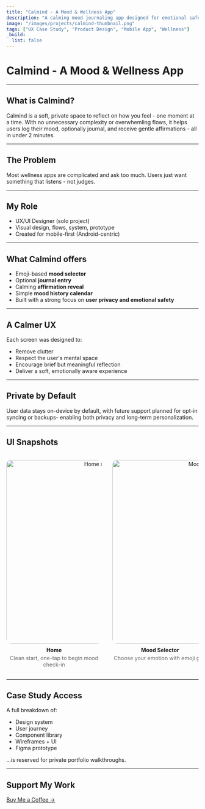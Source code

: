 ```yaml
---
title: "Calmind - A Mood & Wellness App"
description: "A calming mood journaling app designed for emotional safety and minimalist UX."
image: "/images/projects/calmind-thumbnail.png"
tags: ["UX Case Study", "Product Design", "Mobile App", "Wellness"]
_build:
  list: false
---
```


# <i class="fas fa-spa"></i> Calmind - A Mood & Wellness App

---

## <i class="fas fa-circle"></i> What is Calmind?

Calmind is a soft, private space to reflect on how you feel - one moment at a time.
With no unnecessary complexity or overwhemling flows, it helps users log their mood, optionally journal, and receive gentle affirmations - all in under 2 minutes.

---

## <i class="fas fa-triangle-exclamation"></i> The Problem

Most wellness apps are complicated and ask too much. Users just want something that listens - not judges.

---

## <i class="fas fa-bullseye"></i> My Role

- UX/UI Designer (solo project)
- Visual design, flows, system, prototype
- Created for mobile-first (Android-centric)

---

## <i class="fas fa-mobile-screen-button"></i> What Calmind offers

- Emoji-based **mood selector**
- Optional **journal entry**
- Calming **affirmation reveal**
- Simple **mood history calendar**
- Built with a strong focus on **user privacy and emotional safety**

---

## <i class="fas fa-star"></i> A Calmer UX

Each screen was designed to:
- Remove clutter
- Respect the user's mental space
- Encourage brief but meaningful reflection
- Deliver a soft, emotionally aware experience

---

## <i class="fas fa-lock"></i> Private by Default

User data stays on-device by default, with future support planned for opt-in syncing or backups- enabling both privacy and long-term personalization.

---

## <i class="fas fa-palette"></i> UI Snapshots

<div style="overflow-x: auto; white-space: nowrap; padding: 1rem 0;">
  <div style="display: inline-block; width: 250px; text-align: center; vertical-align: top; margin-right: 24px; white-space: normal;">
    <img src="/images/projects/calmind-ui-home.png" alt="Home screen" style="height: 480px; border-radius: 12px;"/>
    <div style="margin-top: 8px;"> 
      <strong>Home</strong><br />
      <p style="font-size: 14px; color: #666; margin: 4px 0 0;">Clean start, one-tap to begin mood check-in</p>
    </div>
  </div>

  <div style="display: inline-block; width: 250px; text-align: center; vertical-align: top; margin-right: 24px; white-space: normal;">
    <img src="/images/projects/calmind-ui-mood-selector.png" alt="Mood Selector" style="height: 480px; border-radius: 12px;"/>
    <div style="margin-top: 8px;"> 
      <strong>Mood Selector</strong><br />
      <p style="font-size: 14px; color: #666; margin: 4px 0 0;">Choose your emotion with emoji grid</p>
    </div>
  </div>

  <div style="display: inline-block; width: 250px; text-align: center; vertical-align: top; margin-right: 24px; white-space: normal;">
    <img src="/images/projects/calmind-ui-journal.png" alt="Journal Entry" style="height: 480px; border-radius: 12px;"/>
    <div style="margin-top: 8px;"> 
      <strong>Journal Entry</strong><br />
      <p style="font-size: 14px; color: #666; margin: 4px 0 0;">Optional space to write your thoughts</p>
    </div>
  </div>

  <div style="display: inline-block; width: 250px; text-align: center; vertical-align: top; margin-right: 24px; white-space: normal;">
    <img src="/images/projects/calmind-ui-affirmation.png" alt="Affirmation" style="height: 480px; border-radius: 12px;"/>
    <div style="margin-top: 8px;"> 
      <strong>Affirmation</strong><br />
      <p style="font-size: 14px; color: #666; margin: 4px 0 0;">Gentle message after each check-in</p>
    </div>
  </div>

  <div style="display: inline-block; width: 250px; text-align: center; vertical-align: top; margin-right: 24px; white-space: normal;">
    <img src="/images/projects/calmind-ui-history.png" alt="Mood History" style="height: 480px; border-radius: 12px;"/>
    <div style="margin-top: 8px;"> 
      <strong>Mood History</strong><br />
      <p style="font-size: 14px; color: #666; margin: 4px 0 0;">Calendar view of past emotional patterns</p>
    </div>
  </div>
</div>

---

## <i class="fas fa-eye-slash"></i> Case Study Access

A full breakdown of:
- Design system
- User journey
- Component library
- Wireframes + UI
- Figma prototype
  
...is reserved for private portfolio walkthroughs.

---

## <i class="fas fa-mug-hot"></i> Support My Work

[Buy Me a Coffee ->](link)
